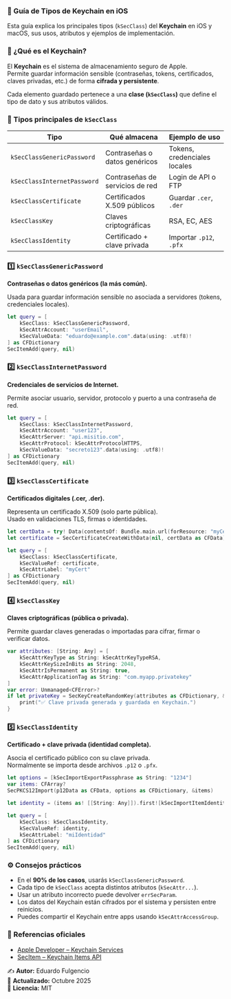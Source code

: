### 🔐 Guía de Tipos de Keychain en iOS

Esta guía explica los principales tipos (`kSecClass`) del **Keychain** en iOS y macOS, sus usos, atributos y ejemplos de implementación.


### 📘 ¿Qué es el Keychain?

El **Keychain** es el sistema de almacenamiento seguro de Apple.  
Permite guardar información sensible (contraseñas, tokens, certificados, claves privadas, etc.) de forma **cifrada y persistente**.

Cada elemento guardado pertenece a una **clase (`kSecClass`)** que define el tipo de dato y sus atributos válidos.


### 🔑 Tipos principales de `kSecClass`

| Tipo | Qué almacena | Ejemplo de uso |
|------|---------------|----------------|
| `kSecClassGenericPassword` | Contraseñas o datos genéricos | Tokens, credenciales locales |
| `kSecClassInternetPassword` | Contraseñas de servicios de red | Login de API o FTP |
| `kSecClassCertificate` | Certificados X.509 públicos | Guardar `.cer`, `.der` |
| `kSecClassKey` | Claves criptográficas | RSA, EC, AES |
| `kSecClassIdentity` | Certificado + clave privada | Importar `.p12`, `.pfx` |


### 1️⃣ `kSecClassGenericPassword`
**Contraseñas o datos genéricos (la más común).**

Usada para guardar información sensible no asociada a servidores (tokens, credenciales locales).

```swift
let query = [
    kSecClass: kSecClassGenericPassword,
    kSecAttrAccount: "userEmail",
    kSecValueData: "eduardo@example.com".data(using: .utf8)!
] as CFDictionary
SecItemAdd(query, nil)
```


### 2️⃣ `kSecClassInternetPassword`
**Credenciales de servicios de Internet.**

Permite asociar usuario, servidor, protocolo y puerto a una contraseña de red.

```swift
let query = [
    kSecClass: kSecClassInternetPassword,
    kSecAttrAccount: "user123",
    kSecAttrServer: "api.misitio.com",
    kSecAttrProtocol: kSecAttrProtocolHTTPS,
    kSecValueData: "secreto123".data(using: .utf8)!
] as CFDictionary
SecItemAdd(query, nil)
```


### 3️⃣ `kSecClassCertificate`
**Certificados digitales (.cer, .der).**

Representa un certificado X.509 (solo parte pública).  
Usado en validaciones TLS, firmas o identidades.

```swift
let certData = try! Data(contentsOf: Bundle.main.url(forResource: "myCert", withExtension: "cer")!)
let certificate = SecCertificateCreateWithData(nil, certData as CFData)!

let query = [
    kSecClass: kSecClassCertificate,
    kSecValueRef: certificate,
    kSecAttrLabel: "myCert"
] as CFDictionary
SecItemAdd(query, nil)
```


### 4️⃣ `kSecClassKey`
**Claves criptográficas (pública o privada).**

Permite guardar claves generadas o importadas para cifrar, firmar o verificar datos.

```swift
var attributes: [String: Any] = [
    kSecAttrKeyType as String: kSecAttrKeyTypeRSA,
    kSecAttrKeySizeInBits as String: 2048,
    kSecAttrIsPermanent as String: true,
    kSecAttrApplicationTag as String: "com.myapp.privatekey"
]
var error: Unmanaged<CFError>?
if let privateKey = SecKeyCreateRandomKey(attributes as CFDictionary, &error) {
    print("✅ Clave privada generada y guardada en Keychain.")
}
```


### 5️⃣ `kSecClassIdentity`
**Certificado + clave privada (identidad completa).**

Asocia el certificado público con su clave privada.  
Normalmente se importa desde archivos `.p12` o `.pfx`.

```swift
let options = [kSecImportExportPassphrase as String: "1234"]
var items: CFArray?
SecPKCS12Import(p12Data as CFData, options as CFDictionary, &items)

let identity = (items as! [[String: Any]]).first![kSecImportItemIdentity as String] as! SecIdentity

let query = [
    kSecClass: kSecClassIdentity,
    kSecValueRef: identity,
    kSecAttrLabel: "miIdentidad"
] as CFDictionary
SecItemAdd(query, nil)
```

### ⚙️ Consejos prácticos

- En el **90% de los casos**, usarás `kSecClassGenericPassword`.
- Cada tipo de `kSecClass` acepta distintos atributos (`kSecAttr...`).
- Usar un atributo incorrecto puede devolver `errSecParam`.
- Los datos del Keychain están cifrados por el sistema y persisten entre reinicios.
- Puedes compartir el Keychain entre apps usando `kSecAttrAccessGroup`.


### 📘 Referencias oficiales

- [Apple Developer – Keychain Services](https://developer.apple.com/documentation/security/keychain_services)
- [SecItem – Keychain Items API](https://developer.apple.com/documentation/security/keychain_services/keychain_items)


✍️ **Autor:** Eduardo Fulgencio  
📅 **Actualizado:** Octubre 2025  
📄 **Licencia:** MIT
